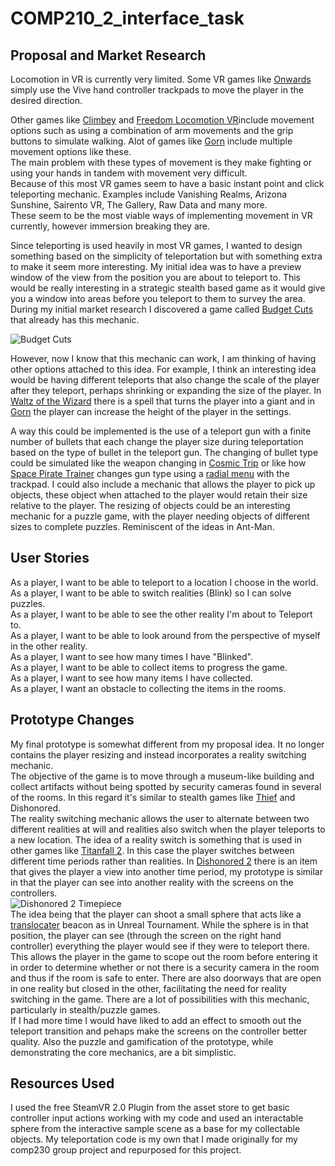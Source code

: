 # COMP210_2_interface_task

## Proposal and Market Research


Locomotion in VR is currently very limited. Some VR games like [Onwards](https://www.youtube.com/watch?v=f8N3aOn1iWE) simply use the Vive hand controller trackpads to move the player in the desired direction.

Other games like [Climbey](https://www.youtube.com/watch?v=Rhm_V__KUFo) and [Freedom Locomotion VR](https://store.steampowered.com/app/584170/Freedom_Locomotion_VR/)include movement options such as using a combination of arm movements and the grip buttons to simulate walking. Alot of games like [Gorn](https://www.youtube.com/watch?v=zFxfwKlforE)
include multiple movement options like these.<br/>
The main problem with these types of movement is they make fighting or using your hands in tandem with movement very difficult.<br/>
Because of this most VR games seem to have a basic instant point and click teleporting mechanic. Examples include Vanishing Realms, Arizona Sunshine, Sairento VR, The Gallery, Raw Data and many more. <br/>
These seem to be the most viable ways of implementing movement in VR currently, however immersion breaking they are.<br/>

Since teleporting is used heavily in most VR games, I wanted to design something based on the simplicity of teleportation but with something extra to make it seem more interesting.
My initial idea was to have a preview window of the view from the position you are about to teleport to. This would be really interesting in a strategic stealth based game as it would give you a window into areas before you teleport to them to survey the area.  <br/>
During my initial market research I discovered a game called [Budget Cuts](https://www.youtube.com/watch?v=n-bGfdK0k8Q) that already has this mechanic. <br/>

![Budget Cuts](https://www.cdkeyz.com/wp-content/uploads/2018/06/budget-cuts-pc-cd-key-4.jpg)

However, now I know that this mechanic can work, I am thinking of having other options attached to this idea. For example, I think an interesting idea would be having different teleports that also change the scale of the player after they teleport, perhaps shrinking or expanding the size of the player. In [Waltz of the Wizard](https://www.youtube.com/watch?v=pUvod-6VHbw) there is a spell that turns the player into a giant and in [Gorn](https://www.youtube.com/watch?v=ILw8TOGnd1U) the player can increase the height of the player in the settings. <br/>

A way this could be implemented is the use of a teleport gun with a finite number of bullets that each change the player size during teleportation based on the type of bullet in the teleport gun. The changing of bullet type could be simulated like the weapon changing in [Cosmic Trip](https://www.youtube.com/watch?v=Qv1PCbzJxWM) or like how [Space Pirate Trainer](https://www.youtube.com/watch?v=curX9Xe1kp0) changes gun type using a [radial menu](https://itroadblog.wordpress.com/2016/11/02/designing-embedded-menu-ui-for-vr-environments/) with the trackpad.
I could also include a mechanic that allows the player to pick up objects, these object when attached to the player would retain their size relative to the player. The resizing of objects could be an interesting mechanic for a puzzle game, with the player needing objects of different sizes to complete puzzles. Reminiscent of the ideas in Ant-Man. <br/>

## User Stories
As a player, I want to be able to teleport to a location I choose in the world. <br/>
As a player, I want to be able to switch realities (Blink) so I can solve puzzles. <br/>
As a player, I want to be able to see the other reality I'm about to Teleport to. <br/>
As a player, I want to be able to look around from the perspective of myself in the other reality. <br/>
As a player, I want to see how many times I have "Blinked". <br/>
As a player, I want to be able to collect items to progress the game. <br/>
As a player, I want to see how many items I have collected. <br/>
As a player, I want an obstacle to collecting the items in the rooms. <br/>


## Prototype Changes
My final prototype is somewhat different from my proposal idea. It no longer contains the player resizing and instead incorporates a reality switching mechanic. <br/>
The objective of the game is to move through a museum-like building and collect artifacts without being spotted by security cameras found in several of the rooms. In this regard it's similar to stealth games like [Thief](https://store.steampowered.com/app/211600/Thief_Gold/) and Dishonored. <br/> 
The reality switching mechanic allows the user to alternate between two different realities at will and realities also switch when the player teleports to a new location. The idea of a reality switch is something that is used in other games like [Titanfall 2](https://www.youtube.com/watch?v=luikI5DWaKg). In this case the player switches between different time periods rather than realities. In [Dishonored 2](https://www.youtube.com/watch?v=tyJ3Go4-nh8) there is an item that gives the player a view into another time period, my prototype is similar in that the player can see into another reality with the screens on the controllers. <br/>
![Dishonored 2 Timepiece](https://guides.gamepressure.com/dishonored2/gfx/word/82660717.jpg) <br/>
The idea being that the player can shoot a small sphere that acts like a [translocater](https://www.youtube.com/watch?v=KBA5EhbPxkc) beacon as in Unreal Tournament. While the sphere is in that position, the player can see (through the screen on the right hand controller) everything the player would see if they were to teleport there. This allows the player in the game to scope out the room before entering it in order to determine whether or not there is a security camera in the room and thus if the room is safe to enter. There are also doorways that are open in one reality but closed in the other, facilitating the need for reality switching in the game. There are a lot of possibilities with this mechanic, particularly in stealth/puzzle games. <br/>
If I had more time I would have liked to add an effect to smooth out the teleport transition and pehaps make the screens on the controller better quality. Also the puzzle and gamification of the prototype, while demonstrating the core mechanics, are a bit simplistic.

## Resources Used
I used the free SteamVR 2.0 Plugin from the asset store to get basic controller input actions working with my code and used an interactable sphere from the interactive sample scene as a base for my collectable objects. My teleportation code is my own that I made originally for my comp230 group project and repurposed for this project.


